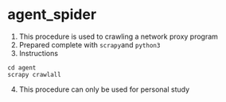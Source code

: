 # agent_spider
1. This procedure is used to crawling a network proxy program	
2. Prepared complete with `scrapy`and `python3`
3. Instructions	
```
cd agent	
scrapy crawlall
```
4. This procedure can only be used for personal study	